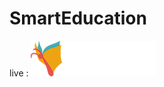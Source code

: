 # SmartEducation

live : <a href="https://smarteducation.onrender.com/" rel="some text"><img src="/public/images/logo.png" alt="" /></a>
